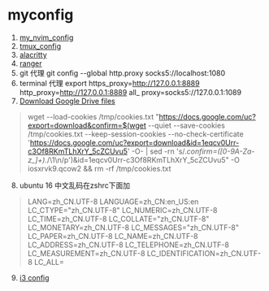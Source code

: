 # myconfig
1. [my_nvim_config](https://github.com/zhanghe3z/nvim-config)
2. [tmux_config](https://github.com/zhanghe3z/config_in_server/blob/master/.tmux.conf)
3. [alacritty](https://github.com/zhanghe3z/-configuration-/blob/master/alacritty.yml)
4. [ranger](https://github.com/zhanghe3z/my-ranger-config)
5. git 代理 git config --global http.proxy socks5://localhost:1080  
6. terminal 代理 export https_proxy=http://127.0.0.1:8889 http_proxy=http://127.0.0.1:8889 all_
proxy=socks5://127.0.0.1:1089
7. [Download Google Drive files](https://gist.github.com/iamtekeste/3cdfd0366ebfd2c0d805)  
>wget --load-cookies /tmp/cookies.txt "https://docs.google.com/uc?export=download&confirm=$(wget --quiet --save-cookies /tmp/cookies.txt --keep-session-cookies --no-check-certificate 'https://docs.google.com/uc?export=download&id=1eqcv0Urr-c3Of8RKmTLhXrY_5cZCUvu5' -O- | sed -rn 's/.*confirm=([0-9A-Za-z_]+).*/\1\n/p')&id=1eqcv0Urr-c3Of8RKmTLhXrY_5cZCUvu5" -O iosxrvk9.qcow2 && rm -rf /tmp/cookies.txt

8. ubuntu 16 中文乱码在zshrc下面加
>LANG=zh_CN.UTF-8
LANGUAGE=zh_CN:en_US:en
LC_CTYPE="zh_CN.UTF-8"
LC_NUMERIC=zh_CN.UTF-8
LC_TIME=zh_CN.UTF-8
LC_COLLATE="zh_CN.UTF-8"
LC_MONETARY=zh_CN.UTF-8
LC_MESSAGES="zh_CN.UTF-8"
LC_PAPER=zh_CN.UTF-8
LC_NAME=zh_CN.UTF-8
LC_ADDRESS=zh_CN.UTF-8
LC_TELEPHONE=zh_CN.UTF-8
LC_MEASUREMENT=zh_CN.UTF-8
LC_IDENTIFICATION=zh_CN.UTF-8
LC_ALL=

9. [i3 config ](https://github.com/zhanghe3z/configuration/blob/master/config)

